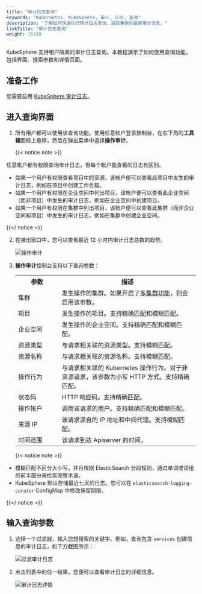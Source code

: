 ```yaml
---
title: "审计日志查询"
keywords: "Kubernetes, KubeSphere, 审计, 日志, 查询"
description: "了解如何快速执行审计日志查询，追踪集群的最新审计信息。"
linkTitle: "审计日志查询"
weight: 15330
---
```


KubeSphere 支持租户隔离的审计日志查询。本教程演示了如何使用查询功能，包括界面、搜索参数和详情页面。

## 准备工作

您需要启用 [KubeSphere 审计日志](../../../pluggable-components/auditing-logs/)。

## 进入查询界面

1. 所有用户都可以使用该查询功能。使用任意帐户登录控制台，在右下角的**工具箱**图标上悬停，然后在弹出菜单中选择**操作审计**。

   {{< notice note >}} 

任意帐户都有权限查询审计日志，但每个帐户能查看的日志有区别。

- 如果一个用户有权限查看项目中的资源，该帐户便可以查看此项目中发生的审计日志，例如在项目中创建工作负载。
- 如果一个用户有权限在企业空间中列出项目，该帐户便可以查看此企业空间（而非项目）中发生的审计日志，例如在企业空间中创建项目。
- 如果一个用户有权限在集群中列出项目，该帐户便可以查看此集群（而非企业空间和项目）中发生的审计日志，例如在集群中创建企业空间。

{{</ notice >}} 

2. 在弹出窗口中，您可以查看最近 12 小时内审计日志总数的趋势。

   ![操作审计](/images/docs/zh-cn/toolbox/auditing/auditing-logs/操作审计.png)

3. **操作审计**控制台支持以下查询参数：

   <table>
     <tbody>
       <tr>
         <th width="100">参数</th>
         <th>描述</th>
       </tr>
       <tr>
         <td>集群</td>
         <td>发生操作的集群。如果开启了<a href='../../../multicluster-management/'>多集群功能</a>，则会启用该参数。</td>
       </tr><tr>
         <td>项目</td>
         <td>发生操作的项目。支持精确匹配和模糊匹配。</td>
       </tr><tr>
         <td>企业空间</td>
         <td>发生操作的企业空间。支持精确匹配和模糊匹配。</td>
       </tr><tr>
         <td>资源类型</td>
         <td>与请求相关联的资源类型。支持模糊匹配。</td>
       </tr><tr>
         <td>资源名称</td>
         <td>与请求相关联的资源名称。支持模糊匹配。</td>
       </tr><tr>
         <td>操作行为</td>
         <td>与请求相关联的 Kubernetes 操作行为。对于非资源请求，该参数为小写 HTTP 方式。支持精确匹配。</td>
       </tr><tr>
         <td>状态码</td>
         <td>HTTP 响应码。支持精确匹配。</td>
       </tr><tr>
         <td>操作帐户</td>
         <td>调用该请求的用户。支持精确匹配和模糊匹配。</td>
       </tr><tr>
         <td>来源 IP</td>
         <td>该请求源自的 IP 地址和中间代理。支持模糊匹配。</td>
       </tr>
       <tr>
         <td>时间范围</td>
         <td>该请求到达 Apiserver 的时间。</td>
       </tr>
     </tbody>
   </table>
   
   {{< notice note >}} 

- 模糊匹配不区分大小写，并且根据 ElasticSearch 分段规则，通过单词或词组的前半部分来检索完整术语。
- KubeSphere 默认存储最近七天的日志。您可以在 `elasticsearch-logging-curator` ConfigMap 中修改保留期限。

{{</ notice >}} 

## 输入查询参数

1. 选择一个过滤器，输入您想搜索的关键字。例如，查询包含 `services` 创建信息的审计日志，如下方截图所示：

   ![过滤审计日志](/images/docs/zh-cn/toolbox/auditing/auditing-logs/过滤审计日志.png)

2. 点击列表中的任一结果，您便可以查看审计日志的详细信息。

   ![审计日志详情](/images/docs/zh-cn/toolbox/auditing/auditing-logs/审计日志详情.png)
